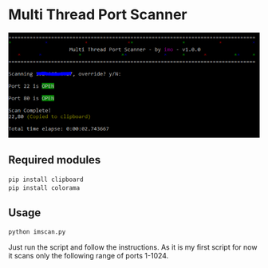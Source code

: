 # Multi Thread Port Scanner
![alt text](https://raw.githubusercontent.com/kleosdc/mt-port-scanner/main/imscan.PNG)
## Required modules
```python
pip install clipboard
pip install colorama
```
## Usage
```python
python imscan.py
```
Just run the script and follow the instructions. As it is my first script for now it scans only the following range of ports 1-1024.
